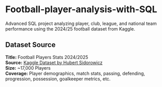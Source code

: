 # Football-player-analysis-with-SQL
Advanced SQL project analyzing player, club, league, and national team performance using the 2024/25 football dataset from Kaggle.

## Dataset Source

**Title:** Football Players Stats 2024/2025  
**Source:** [Kaggle Dataset by Hubert Sidorowicz](https://www.kaggle.com/datasets/hubertsidorowicz/football-players-stats-2024-2025)  
**Size:** ~17,000 Players  
**Coverage:** Player demographics, match stats, passing, defending, progression, possession, goalkeeper metrics, etc.
